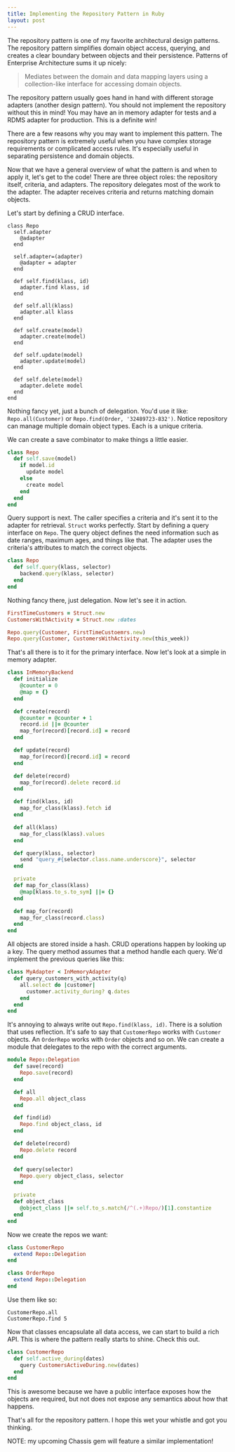```yaml
---
title: Implementing the Repository Pattern in Ruby
layout: post
---
```


The repository pattern is one of my favorite architectural design
patterns. The repository pattern simplifies domain object access,
querying, and creates a clear boundary between objects and their
persistence. Patterns of Enterprise Architecture sums it up nicely:

> Mediates between the domain and data mapping layers using a
> collection-like interface for accessing domain objects.

The repository pattern usually goes hand in hand with different
storage adapters (another design pattern). You should not implement the
repository without this in mind! You may have an in memory adapter for
tests and a RDMS adapter for production. This is a definite win!

There are a few reasons why you may want to implement this pattern.
The repository pattern is extremely useful when you have complex
storage requirements or complicated access rules. It's especially
useful in separating persistence and domain objects.

Now that we have a general overview of what the pattern is and when
to apply it, let's get to the code! There are three object roles: the
repository itself, criteria, and adapters. The repository
delegates most of the work to the adapter. The adapter receives
criteria and returns matching domain objects.

Let's start by defining a CRUD interface.

```
class Repo
  self.adapter
    @adapter
  end

  self.adapter=(adapter)
    @adapter = adapter
  end

  def self.find(klass, id)
    adapter.find klass, id
  end

  def self.all(klass)
    adapter.all klass
  end

  def self.create(model)
    adapter.create(model)
  end

  def self.update(model)
    adapter.update(model)
  end

  def self.delete(model)
    adapter.delete model
  end
end
```

Nothing fancy yet, just a bunch of delegation. You'd use it like:
`Repo.all(Customer)` or `Repo.find(Order, '32489723-832')`. Notice
repository can manage multiple domain object types. Each is a unique
criteria.

We can create a save combinator to make things a little easier.

```ruby
class Repo
  def self.save(model)
    if model.id
      update model
    else
      create model
    end
  end
end
```

Query support is next. The caller specifies a criteria and it's
sent it to the adapter for retrieval. `Struct` works perfectly. Start
by defining a query interface on `Repo`. The query object defines the
need information such as date ranges, maximum ages, and things like
that. The adapter uses the criteria's attributes to match the correct
objects.

```ruby
class Repo
  def self.query(klass, selector)
    backend.query(klass, selector)
  end
end
```

Nothing fancy there, just delegation. Now let's see it in action.

```ruby
FirstTimeCustomers = Struct.new
CustomersWithActivity = Struct.new :dates

Repo.query(Customer, FirstTimeCustoemrs.new)
Repo.query(Customer, CustomersWithActivity.new(this_week))
```

That's all there is to it for the primary interface. Now let's look at
a simple in memory adapter.

```ruby
class InMemoryBackend
  def initialize
    @counter = 0
    @map = {}
  end

  def create(record)
    @counter = @counter + 1
    record.id ||= @counter
    map_for(record)[record.id] = record
  end

  def update(record)
    map_for(record)[record.id] = record
  end

  def delete(record)
    map_for(record).delete record.id
  end

  def find(klass, id)
    map_for_class(klass).fetch id
  end

  def all(klass)
    map_for_class(klass).values
  end

  def query(klass, selector)
    send "query_#{selector.class.name.underscore}", selector
  end

  private
  def map_for_class(klass)
    @map[klass.to_s.to_sym] ||= {}
  end

  def map_for(record)
    map_for_class(record.class)
  end
end
```

All objects are stored inside a hash. CRUD operations happen by
looking up a key. The query method assumes that a method handle each
query. We'd implement the previous queries like this:

```ruby
class MyAdapter < InMemoryAdapter
  def query_customers_with_activity(q)
    all.select do |customer|
      customer.activity_during? q.dates
    end
  end
end
```

It's annoying to always write out `Repo.find(klass, id)`. There is a
solution that uses reflection. It's safe to say that
`CustomerRepo` works with `Customer` objects. An `OrderRepo` works
with `Order` objects and so on. We can create a module that delegates
to the repo with the correct arguments.

```ruby
module Repo::Delegation
  def save(record)
    Repo.save(record)
  end

  def all
    Repo.all object_class
  end

  def find(id)
    Repo.find object_class, id
  end

  def delete(record)
    Repo.delete record
  end

  def query(selector)
    Repo.query object_class, selector
  end

  private
  def object_class
    @object_class ||= self.to_s.match(/^(.+)Repo/)[1].constantize
  end
end
```

Now we create the repos we want:

```ruby
class CustomerRepo
  extend Repo::Delegation
end

class OrderRepo
  extend Repo::Delegation
end
```

Use them like so:

```
CustomerRepo.all
CustomerRepo.find 5
```

Now that classes encapsulate all data access, we can start to build a
rich API. This is where the pattern really starts to shine. Check this out.

```ruby
class CustomerRepo
  def self.active_during(dates)
    query CustomersActiveDuring.new(dates)
  end
end
```

This is awesome because we have a public interface exposes how the
objects are required, but not does not expose any semantics about how
that happens.

That's all for the repository pattern. I hope this wet your whistle
and got you thinking.

NOTE: my upcoming Chassis gem will feature a similar implementation!
